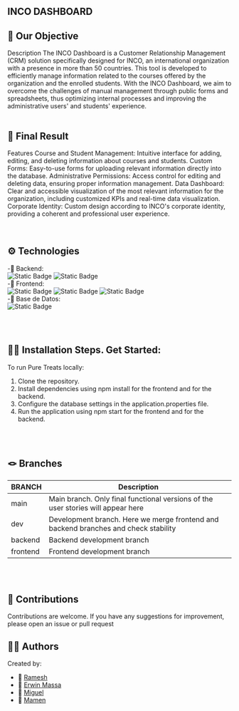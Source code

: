  ## INCO DASHBOARD<br>

## 🎯 Our Objective
Description
The INCO Dashboard is a Customer Relationship Management (CRM) solution specifically designed for INCO, an international organization with a presence in more than 50 countries. This tool is developed to efficiently manage information related to the courses offered by the organization and the enrolled students. With the INCO Dashboard, we aim to overcome the challenges of manual management through public forms and spreadsheets, thus optimizing internal processes and improving the administrative users' and students' experience.
<br><br>

## 💫 Final Result
Features
Course and Student Management: Intuitive interface for adding, editing, and deleting information about courses and students.
Custom Forms: Easy-to-use forms for uploading relevant information directly into the database.
Administrative Permissions: Access control for editing and deleting data, ensuring proper information management.
Data Dashboard: Clear and accessible visualization of the most relevant information for the organization, including customized KPIs and real-time data visualization.
Corporate Identity: Custom design according to INCO's corporate identity, providing a coherent and professional user experience.
<br><br><br>


## ⚙️ Technologies


-📍 Backend:    <br>
![Static Badge](https://img.shields.io/badge/expressL-4.18.2-green?logo=express)
![Static Badge](https://img.shields.io/badge/MySQL-3.9.1-blue?logo=MySQL) <br>
-📍 Frontend: <br>
![Static Badge](https://img.shields.io/badge/Boostrasp-5.3.2-violet?logo=bootstrap)
![Static Badge](https://img.shields.io/badge/vite-5.0.8-yellow?logo=vite) ![Static Badge](https://img.shields.io/badge/React-18.2.0-green?logo=react) <br>
-📍 Base de Datos:<br>
![Static Badge](https://img.shields.io/badge/MySQL-8.0-blue?logo=MySQL)


<br><br>


## 🚀🚀 Installation Steps. Get Started:

To run Pure Treats locally:

1. Clone the repository.
2. Install dependencies using npm install for the frontend and for the backend.
3. Configure the database settings in the application.properties file.
4. Run the application using npm start for the frontend and  for the backend.
   

<br><br>

## 🪢 Branches

| BRANCH   | Description                                                                           |
| -------- | ------------------------------------------------------------------------------------- |
| main     | Main branch. Only final functional versions of the user stories will appear here |
| dev      | Development branch. Here we merge frontend and backend branches and check stability |
| backend  | Backend development branch 
| frontend | Frontend development branch                                             |

<br><br>





## 🤝 Contributions

Contributions are welcome. If you have any suggestions for improvement, please open an issue or pull request
<br>



## 👩‍💻 Authors

Created by:
- 🔗 [Ramesh](https://github.com/RameshNada)
- 🔗 [Erwin Massa](https://github.com/Ermapla)
- 🔗 [Miguel](https://github.com/MiguelMeixoeiro)
- 🔗 [Mamen](https://github.com/MamenFB)
